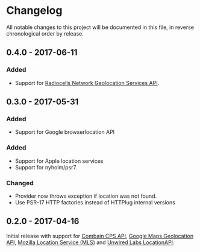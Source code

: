 # Changelog

All notable changes to this project will be documented in this file, in reverse chronological order by release.

## 0.4.0 - 2017-06-11
### Added

- Support for [Radiocells Network Geolocation Services API](https://radiocells.org/geolocation).

## 0.3.0 - 2017-05-31
### Added
- Support for Google browserlocation API

### Added

- Support for Apple location services
- Support for nyholm/psr7.

### Changed
- Provider now throws exception if location was not found.
- Use PSR-17 HTTP factories instead of HTTPlug internal versions

## 0.2.0 - 2017-04-16
Initial release with support for [Combain CPS API](https://combain.com/api/), [Google Maps Geolocation API](https://developers.google.com/maps/documentation/geolocation/intro), [Mozilla Location Service (MLS)](https://location.services.mozilla.com/) and [Unwired Labs LocationAPI](https://unwiredlabs.com/locationapi).
